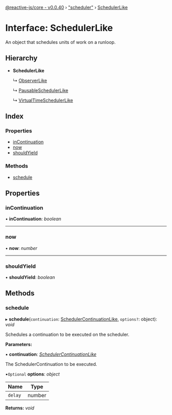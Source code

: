[@reactive-js/core - v0.0.40](../README.md) › ["scheduler"](../modules/_scheduler_.md) › [SchedulerLike](_scheduler_.schedulerlike.md)

# Interface: SchedulerLike

An object that schedules units of work on a runloop.

## Hierarchy

* **SchedulerLike**

  ↳ [ObserverLike](_observable_.observerlike.md)

  ↳ [PausableSchedulerLike](_scheduler_.pausableschedulerlike.md)

  ↳ [VirtualTimeSchedulerLike](_scheduler_.virtualtimeschedulerlike.md)

## Index

### Properties

* [inContinuation](_scheduler_.schedulerlike.md#incontinuation)
* [now](_scheduler_.schedulerlike.md#now)
* [shouldYield](_scheduler_.schedulerlike.md#shouldyield)

### Methods

* [schedule](_scheduler_.schedulerlike.md#schedule)

## Properties

###  inContinuation

• **inContinuation**: *boolean*

___

###  now

• **now**: *number*

___

###  shouldYield

• **shouldYield**: *boolean*

## Methods

###  schedule

▸ **schedule**(`continuation`: [SchedulerContinuationLike](_scheduler_.schedulercontinuationlike.md), `options?`: object): *void*

Schedules a continuation to be executed on the scheduler.

**Parameters:**

▪ **continuation**: *[SchedulerContinuationLike](_scheduler_.schedulercontinuationlike.md)*

The SchedulerContinuation to be executed.

▪`Optional`  **options**: *object*

Name | Type |
------ | ------ |
`delay` | number |

**Returns:** *void*
